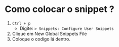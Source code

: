 # Como colocar o snippet ?
1. ```Ctrl + p```
    - Digite: ```> Snippets: Configure User Snippets```
2. Clique em New Global Snippets File
3. Coloque o codigo lá dentro.
